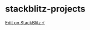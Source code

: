 # stackblitz-projects

[Edit on StackBlitz ⚡️](https://stackblitz.com/edit/stackblitz-starters-a3kmp5)
